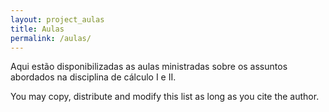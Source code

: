 ```yaml
---
layout: project_aulas
title: Aulas
permalink: /aulas/
---
```


Aqui estão disponibilizadas as aulas ministradas sobre os assuntos abordados na disciplina de cálculo I e II.

You may copy, distribute and modify this list as long as you cite the author.
